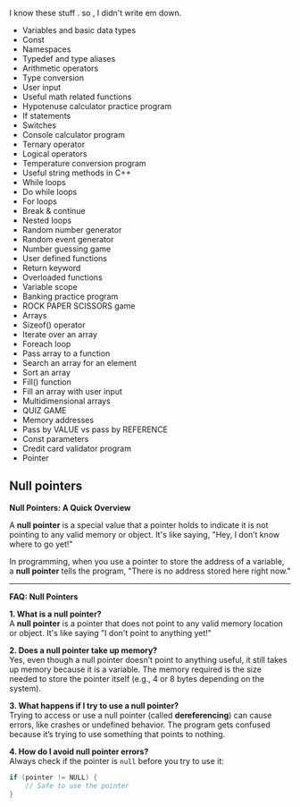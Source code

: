 I know these stuff . so , I didn't write em down.
- Variables and basic data types
- Const
- Namespaces
- Typedef and type aliases
- Arithmetic operators
- Type conversion
- User input
- Useful math related functions
- Hypotenuse calculator practice program
- If statements
- Switches
- Console calculator program
- Ternary operator
- Logical operators
- Temperature conversion program
- Useful string methods in C++
- While loops
- Do while loops
- For loops
- Break & continue
- Nested loops
- Random number generator
- Random event generator
- Number guessing game
- User defined functions
- Return keyword
- Overloaded functions
- Variable scope
- Banking practice program
- ROCK PAPER SCISSORS game
- Arrays
- Sizeof() operator
- Iterate over an array
- Foreach loop
- Pass array to a function
- Search an array for an element
- Sort an array
- Fill() function
- Fill an array with user input
- Multidimensional arrays
- QUIZ GAME
- Memory addresses
- Pass by VALUE vs pass by REFERENCE
- Const parameters
- Credit card validator program
- Pointer

## Null pointers
**Null Pointers: A Quick Overview**

A **null pointer** is a special value that a pointer holds to indicate it is not pointing to any valid memory or object. It's like saying, "Hey, I don’t know where to go yet!"

In programming, when you use a pointer to store the address of a variable, a **null pointer** tells the program, "There is no address stored here right now."

---

**FAQ: Null Pointers**

**1. What is a null pointer?**  
A **null pointer** is a pointer that does not point to any valid memory location or object. It's like saying "I don't point to anything yet!"

**2. Does a null pointer take up memory?**  
Yes, even though a null pointer doesn’t point to anything useful, it still takes up memory because it is a variable. The memory required is the size needed to store the pointer itself (e.g., 4 or 8 bytes depending on the system).

**3. What happens if I try to use a null pointer?**  
Trying to access or use a null pointer (called **dereferencing**) can cause errors, like crashes or undefined behavior. The program gets confused because it’s trying to use something that points to nothing.

**4. How do I avoid null pointer errors?**  
Always check if the pointer is `null` before you try to use it:

```cpp
if (pointer != NULL) {
    // Safe to use the pointer
}

